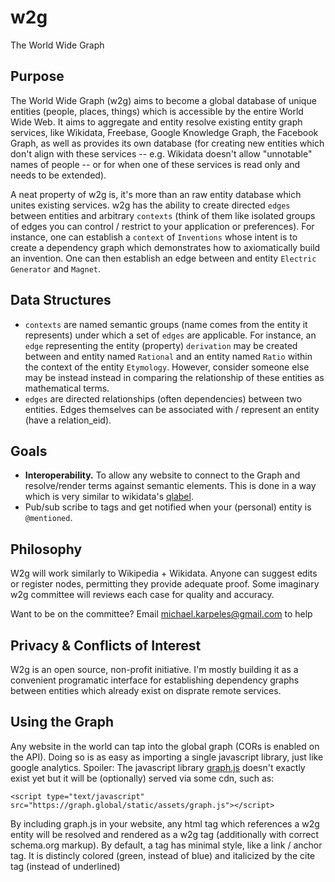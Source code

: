 # w2g

The World Wide Graph

## Purpose

The World Wide Graph (w2g) aims to become a global database of unique entities (people, places, things) which is accessible by the entire World Wide Web. It aims to aggregate and entity resolve existing entity graph services, like Wikidata, Freebase, Google Knowledge Graph, the Facebook Graph, as well as provides its own database (for creating new entities which don't align with these services -- e.g. Wikidata doesn't allow "unnotable" names of people -- or for when one of these services is read only and needs to be extended).

A neat property of w2g is, it's more than an raw entity database which unites existing services. w2g has the ability to create directed `edges` between entities and arbitrary `contexts` (think of them like isolated groups of edges you can control / restrict to your application or preferences). For instance, one can establish a `context` of `Inventions` whose intent is to create a dependency graph which demonstrates how to axiomatically build an invention. One can then establish an edge between and entity `Electric Generator` and `Magnet`.

## Data Structures

- `contexts` are named semantic groups (name comes from the entity it represents) under which a set of `edges` are applicable. For instance, an `edge` representing the entity (property) `derivation` may be created between and entity named `Rational` and an entity named `Ratio` within the context of the entity `Etymology`. However, consider someone else may be instead instead in comparing the relationship of these entities as mathematical terms.
- `edges` are directed relationships (often dependencies) between two entities. Edges themselves can be associated with / represent an entity (have a relation_eid).

## Goals

- **Interoperability.** To allow any website to connect to the Graph and resolve/render terms against semantic elements. This is done in a way which is very similar to wikidata's [qlabel](http://googleknowledge.github.io/qlabel).
- Pub/sub scribe to tags and get notified when your (personal) entity is `@mentioned`.

## Philosophy

W2g will work similarly to Wikipedia + Wikidata. Anyone can suggest edits or register nodes, permitting they provide adequate proof. Some imaginary w2g committee will reviews each case for quality and accuracy. 

Want to be on the committee? Email michael.karpeles@gmail.com to help

## Privacy & Conflicts of Interest

W2g is an open source, non-profit initiative. I'm mostly building it as a convenient programatic interface for establishing dependency graphs between entities which already exist on disprate remote services. 

## Using the Graph

Any website in the world can tap into the global graph (CORs is enabled on the API). Doing so is as easy as importing a single javascript library, just like google analytics. Spoiler: The javascript library [graph.js](https://github.com/w2g/graph.js) doesn't exactly exist yet but it will be (optionally) served via some cdn, such as:

    <script type="text/javascript" src="https://graph.global/static/assets/graph.js"></script>

By including graph.js in your website, any html tag which references a w2g entity will be resolved and rendered as a w2g tag (additionally with correct schema.org markup). By default, a tag has minimal style, like a link / anchor tag. It is distincly colored (green, instead of blue) and italicized by the cite tag (instead of underlined)

